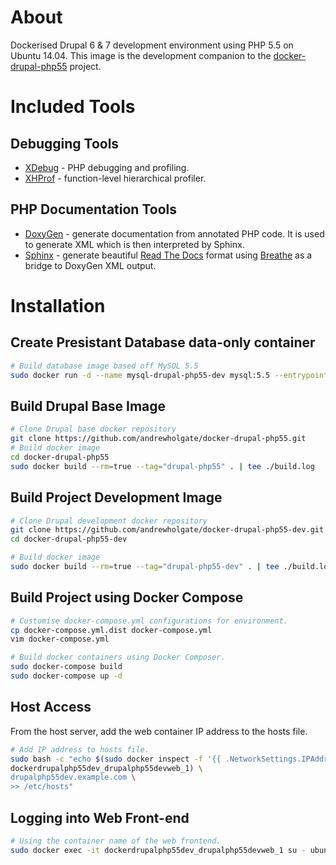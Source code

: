 # About

Dockerised Drupal 6 & 7 development environment using PHP 5.5 on Ubuntu 14.04. This image is the development companion to the [docker-drupal-php55](https://github.com/andrewholgate/docker-drupal-php55) project.

# Included Tools

## Debugging Tools

- [XDebug](http://www.xdebug.org/) - PHP debugging and profiling.
- [XHProf](http://pecl.php.net/package/xhprof) - function-level hierarchical profiler.

## PHP Documentation Tools

- [DoxyGen](http://www.doxygen.org) - generate documentation from annotated PHP code. It is used to generate XML which is then interpreted by Sphinx.
- [Sphinx](http://sphinx-doc.org/) - generate beautiful [Read The Docs](http://docs.readthedocs.org/en/latest/) format using [Breathe](https://breathe.readthedocs.org/) as a bridge to DoxyGen XML output.

# Installation

## Create Presistant Database data-only container

```bash
# Build database image based off MySQL 5.5
sudo docker run -d --name mysql-drupal-php55-dev mysql:5.5 --entrypoint /bin/echo MySQL data-only container for Drupal Dev MySQL
```

## Build Drupal Base Image

```bash
# Clone Drupal base docker repository
git clone https://github.com/andrewholgate/docker-drupal-php55.git
# Build docker image
cd docker-drupal-php55
sudo docker build --rm=true --tag="drupal-php55" . | tee ./build.log
```

## Build Project Development Image

```bash
# Clone Drupal development docker repository
git clone https://github.com/andrewholgate/docker-drupal-php55-dev.git
cd docker-drupal-php55-dev

# Build docker image
sudo docker build --rm=true --tag="drupal-php55-dev" . | tee ./build.log
```

## Build Project using Docker Compose

```bash
# Customise docker-compose.yml configurations for environment.
cp docker-compose.yml.dist docker-compose.yml
vim docker-compose.yml

# Build docker containers using Docker Composer.
sudo docker-compose build
sudo docker-compose up -d
```

## Host Access

From the host server, add the web container IP address to the hosts file.

```bash
# Add IP address to hosts file.
sudo bash -c "echo $(sudo docker inspect -f '{{ .NetworkSettings.IPAddress }}' \
dockerdrupalphp55dev_drupalphp55devweb_1) \
drupalphp55dev.example.com \
>> /etc/hosts"
```

## Logging into Web Front-end

```bash
# Using the container name of the web frontend.
sudo docker exec -it dockerdrupalphp55dev_drupalphp55devweb_1 su - ubuntu
```
